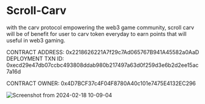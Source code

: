 # Scroll-Carv
with the carv protocol empowering the web3 game community, scroll carv will be of benefit for user to carv token everyday to earn points that will useful in web3 gaming.

CONTRACT ADDRESS: 0x2218626221A7f29c7Ad065767B941A45582a0AaD
DEPLOYMENT TXN ID: 0xecd29e47db07ccbc493808ddab980b217497a63d0f259d3e6b2d2ee15ac7a16d

CONTRACT OWNER: 0x4D7BCF37c4F04F8780A40c101e7475E4132EC296

![Screenshot from 2024-02-18 10-09-04](https://github.com/Elexy101/Scroll-Carv/assets/24855083/900b18e4-5f51-4525-940a-ac38a6178929)
